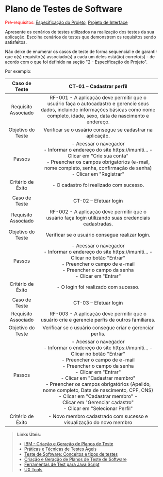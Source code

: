 # Plano de Testes de Software

<span style="color:red">Pré-requisitos: <a href="2-Especificação do Projeto.md"> Especificação do Projeto</a></span>, <a href="3-Projeto de Interface.md"> Projeto de Interface</a>

Apresente os cenários de testes utilizados na realização dos testes da sua aplicação. Escolha cenários de testes que demonstrem os requisitos sendo satisfeitos.

Não deixe de enumerar os casos de teste de forma sequencial e de garantir que o(s) requisito(s) associado(s) a cada um deles está(ão) correto(s) - de acordo com o que foi definido na seção "2 - Especificação do Projeto". 

Por exemplo:
 
| **Caso de Teste** 	| **CT-01 – Cadastrar perfil** 	|
|:---:	|:---:	|
|	Requisito Associado 	| RF-001 - A aplicação deve permitir que o usuário faça o autocadastro e gerencie seus dados, incluindo informações básicas como nome completo, idade, sexo, data de nascimento e endereço. |
| Objetivo do Teste 	| Verificar se o usuário consegue se cadastrar na aplicação. |
| Passos 	| - Acessar o navegador <br> - Informar o endereço do site https://imuniti... - Clicar em "Crie sua conta" <br> - Preencher os campos obrigatórios (e-mail, nome completo, senha, confirmação de senha) <br> - Clicar em "Registrar" |
|Critério de Êxito | - O cadastro foi realizado com sucesso. |
|  	|  	|
| Caso de Teste 	| CT-02 – Efetuar login	|
|Requisito Associado | RF-002	- A aplicação deve permitir que o usuário faça login utilizando suas credenciais cadastradas. |
| Objetivo do Teste 	| Verificar se o usuário consegue realizar login. |
| Passos 	| - Acessar o navegador <br> - Informar o endereço do site https://imuniti... - Clicar no botão "Entrar" <br> - Preencher o campo de e-mail <br> - Preencher o campo da senha <br> - Clicar em "Entrar" |
|Critério de Êxito | - O login foi realizado com sucesso. |
|  	|  	|
| Caso de Teste 	| CT-03 – Efetuar login	|
|Requisito Associado | RF-003	- A aplicação deve permitir que o usuário crie e gerencie perfis de outros familiares. |
| Objetivo do Teste 	| Verificar se o usuário consegue criar e gerenciar perfis. |
| Passos 	| - Acessar o navegador <br> - Informar o endereço do site https://imuniti... - Clicar no botão "Entrar" <br> - Preencher o campo de e-mail <br> - Preencher o campo da senha <br> - Clicar em "Entrar" <br> - Clicar em "Cadastrar membro" <br> - Preencher os campos obrigatórios (Apelido, nome completo, Data de nascimento, CPF, CNS) <br> - Clicar em "Cadastrar membro" - <br> Clicar em "Gerenciar cadastro" <br> - Clicar em "Selecionar Perfil"  |
|Critério de Êxito | - Novo membro cadastrado com sucesso e visualização do novo membro |

 
> **Links Úteis**:
> - [IBM - Criação e Geração de Planos de Teste](https://www.ibm.com/developerworks/br/local/rational/criacao_geracao_planos_testes_software/index.html)
> - [Práticas e Técnicas de Testes Ágeis](http://assiste.serpro.gov.br/serproagil/Apresenta/slides.pdf)
> -  [Teste de Software: Conceitos e tipos de testes](https://blog.onedaytesting.com.br/teste-de-software/)
> - [Criação e Geração de Planos de Teste de Software](https://www.ibm.com/developerworks/br/local/rational/criacao_geracao_planos_testes_software/index.html)
> - [Ferramentas de Test para Java Script](https://geekflare.com/javascript-unit-testing/)
> - [UX Tools](https://uxdesign.cc/ux-user-research-and-user-testing-tools-2d339d379dc7)
